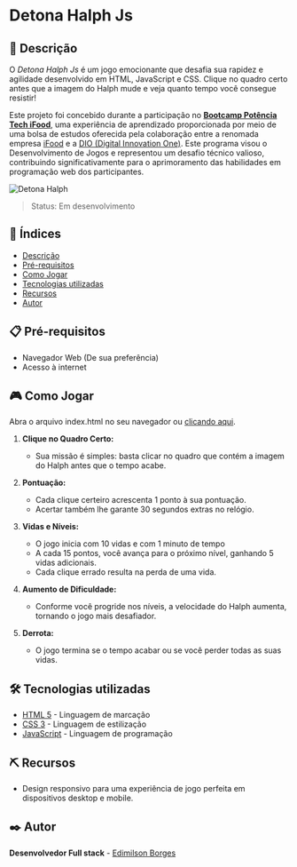 # Detona Halph Js

## 📖 Descrição
O *Detona Halph Js* é um jogo emocionante que desafia sua rapidez e agilidade desenvolvido em HTML, JavaScript e CSS. Clique no quadro certo antes que a imagem do Halph mude e veja quanto tempo você consegue resistir!

Este projeto foi concebido durante a participação no **[Bootcamp Potência Tech iFood](https://www.dio.me/certificate/98723684/share)**, uma experiência de aprendizado proporcionada por meio de uma bolsa de estudos oferecida pela colaboração entre a renomada empresa [iFood](https://www.ifood.com.br/) e a [DIO (Digital Innovation One)](https://www.dio.me/). Este programa visou o Desenvolvimento de Jogos e representou um desafio técnico valioso, contribuindo significativamente para o aprimoramento das habilidades em programação web dos participantes.

![Detona Halph](https://github.com/EdimilsonBorges/detona-ralph-js/assets/104403198/054c4a56-b611-42cd-8645-61934aa360e9)

> Status: Em desenvolvimento

## 📑 Índices
- [Descrição](#-descrição)
- [Pré-requisitos](#-pré-requisitos)
- [Como Jogar](#-como-jogar)
- [Tecnologias utilizadas](#️-tecnologias-utilizadas)
- [Recursos](#️-recursos)
- [Autor](#️-autor)

## 📋 Pré-requisitos
 - Navegador Web (De sua preferência)
 - Acesso à internet
## 🎮 Como Jogar
Abra o arquivo index.html no seu navegador ou [clicando aqui](https://edimilsonborges.github.io/detona-ralph-js/).  
1. **Clique no Quadro Certo:**
   - Sua missão é simples: basta clicar no quadro que contém a imagem do Halph antes que o tempo acabe.

2. **Pontuação:**
   - Cada clique certeiro acrescenta 1 ponto à sua pontuação.
   - Acertar também lhe garante 30 segundos extras no relógio.

3. **Vidas e Níveis:**
   - O jogo inicia com 10 vidas e com 1 minuto de tempo
   - A cada 15 pontos, você avança para o próximo nível, ganhando 5 vidas adicionais.
   - Cada clique errado resulta na perda de uma vida.

5. **Aumento de Dificuldade:**
   - Conforme você progride nos níveis, a velocidade do Halph aumenta, tornando o jogo mais desafiador.

6. **Derrota:**
   - O jogo termina se o tempo acabar ou se você perder todas as suas vidas.
  
## 🛠️ Tecnologias utilizadas
- [HTML 5](https://developer.mozilla.org/pt-BR/docs/Web/HTML) - Linguagem de marcação
- [CSS 3](https://developer.mozilla.org/pt-BR/docs/Web/CSS) - Linguagem de estilização
- [JavaScript](https://developer.mozilla.org/pt-BR/docs/Web/JavaScript) -  Linguagem de programação 
## ⛏️ Recursos
 - Design responsivo para uma experiência de jogo perfeita em dispositivos desktop e mobile.  
## ✒️ Autor
**Desenvolvedor Full stack** - [Edimilson Borges](https://github.com/EdimilsonBorges)
